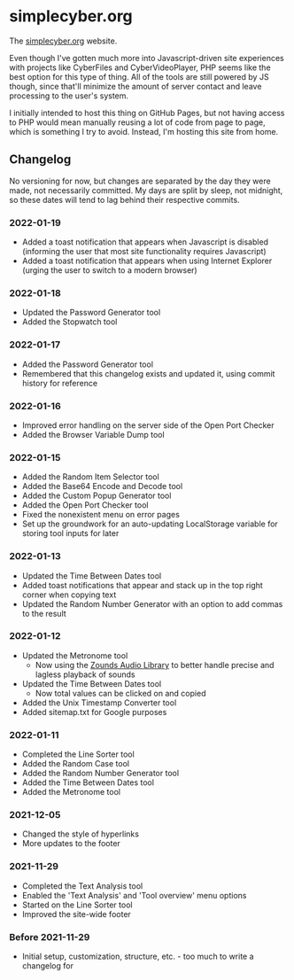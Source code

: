 
# simplecyber.org
The [simplecyber.org](https://simplecyber.org) website.

Even though I've gotten much more into Javascript-driven site experiences with projects like CyberFiles and CyberVideoPlayer, PHP seems like the best option for this type of thing. All of the tools are still powered by JS though, since that'll minimize the amount of server contact and leave processing to the user's system.

I initially intended to host this thing on GitHub Pages, but not having access to PHP would mean manually reusing a lot of code from page to page, which is something I try to avoid. Instead, I'm hosting this site from home.

## Changelog
No versioning for now, but changes are separated by the day they were made, not necessarily committed. My days are split by sleep, not midnight, so these dates will tend to lag behind their respective commits.

### 2022-01-19
* Added a toast notification that appears when Javascript is disabled (informing the user that most site functionality requires Javascript)
* Added a toast notification that appears when using Internet Explorer (urging the user to switch to a modern browser)

### 2022-01-18
* Updated the Password Generator tool
* Added the Stopwatch tool

### 2022-01-17
* Added the Password Generator tool
* Remembered that this changelog exists and updated it, using commit history for reference

### 2022-01-16
* Improved error handling on the server side of the Open Port Checker
* Added the Browser Variable Dump tool

### 2022-01-15
* Added the Random Item Selector tool
* Added the Base64 Encode and Decode tool
* Added the Custom Popup Generator tool
* Added the Open Port Checker tool
* Fixed the nonexistent menu on error pages
* Set up the groundwork for an auto-updating LocalStorage variable for storing tool inputs for later

### 2022-01-13
* Updated the Time Between Dates tool
* Added toast notifications that appear and stack up in the top right corner when copying text
* Updated the Random Number Generator with an option to add commas to the result

### 2022-01-12
* Updated the Metronome tool
    * Now using the [Zounds Audio Library](https://www.perambulum.com/zounds/) to better handle precise and lagless playback of sounds
* Updated the Time Between Dates tool
    * Now total values can be clicked on and copied
* Added the Unix Timestamp Converter tool
* Added sitemap.txt for Google purposes

### 2022-01-11
* Completed the Line Sorter tool
* Added the Random Case tool
* Added the Random Number Generator tool
* Added the Time Between Dates tool
* Added the Metronome tool

### 2021-12-05
* Changed the style of hyperlinks
* More updates to the footer

### 2021-11-29
* Completed the Text Analysis tool
* Enabled the 'Text Analysis' and 'Tool overview' menu options
* Started on the Line Sorter tool
* Improved the site-wide footer

### Before 2021-11-29
* Initial setup, customization, structure, etc. - too much to write a changelog for